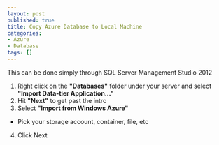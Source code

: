 ```yaml
---
layout: post
published: true
title: Copy Azure Database to Local Machine
categories: 
- Azure
- Database
tags: []
---
```

This can be done simply through SQL Server Management Studio 2012
1. Right click on the **"Databases"** folder under your server and select **"Import Data-tier Application..."**
2. Hit **"Next"** to get past the intro
3. Select **"Import from Windows Azure"**
  * Pick your storage account, container, file, etc
4. Click Next